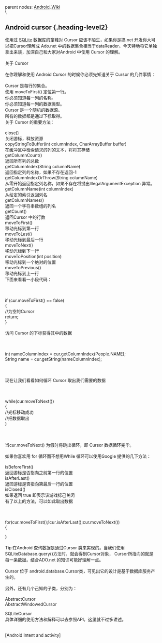 parent nodes: [Android\_Wiki](Android_Wiki.html)\
\

Android cursor {.heading-level2}
--------------

使用过 [SQLite](SQLite.html) 数据库的童鞋对 Cursor
应该不陌生，如果你是搞.net 开发你大可以把Cursor理解成 Ado.net
中的数据集合相当于dataReader。今天特地将它单独拿出来谈，加深自己和大家对Android
中使用 Cursor 的理解。\
 \
 关于 Cursor\
 \
 在你理解和使用 Android Cursor 的时候你必须先知道关于 Cursor
的几件事情：\
 \
 Cursor 是每行的集合。\
 使用 moveToFirst() 定位第一行。\
 你必须知道每一列的名称。\
 你必须知道每一列的数据类型。\
 Cursor 是一个随机的数据源。\
 所有的数据都是通过下标取得。\
 关于 Cursor 的重要方法：\
 \
 close() \
 关闭游标，释放资源\
 copyStringToBuffer(int columnIndex, CharArrayBuffer buffer) \
 在缓冲区中检索请求的列的文本，将将其存储\
 getColumnCount() \
 返回所有列的总数\
 getColumnIndex(String columnName) \
 返回指定列的名称，如果不存在返回-1\
 getColumnIndexOrThrow(String columnName) \
 从零开始返回指定列名称，如果不存在将抛出IllegalArgumentException
异常。\
 getColumnName(int columnIndex) \
 从给定的索引返回列名\
 getColumnNames() \
 返回一个字符串数组的列名\
 getCount() \
 返回Cursor 中的行数\
 moveToFirst() \
 移动光标到第一行\
 moveToLast() \
 移动光标到最后一行\
 moveToNext() \
 移动光标到下一行\
 moveToPosition(int position) \
 移动光标到一个绝对的位置\
 moveToPrevious() \
 移动光标到上一行\
 下面来看看一小段代码：\
 \
 \
 \
 if (cur.moveToFirst() == false)\
 {\
 //为空的Cursor\
 return;\
 } \
 \
 访问 Cursor 的下标获得其中的数据\
 \
 \
 \
 int nameColumnIndex = cur.getColumnIndex(People.NAME);\
 String name = cur.getString(nameColumnIndex); \
 \
 \
 \
 现在让我们看看如何循环 Cursor 取出我们需要的数据\
 \
 \
 \
 while(cur.moveToNext())\
 {\
 //光标移动成功\
 //把数据取出\
 } \
 \
 \
 \
 当cur.moveToNext() 为假时将跳出循环，即 Cursor 数据循环完毕。\
 \
 如果你喜欢用 for 循环而不想用While 循环可以使用Google 提供的几下方法：\
 \
 isBeforeFirst() \
 返回游标是否指向之前第一行的位置\
 isAfterLast() \
 返回游标是否指向第最后一行的位置\
 isClosed() \
 如果返回 true 即表示该游戏标己关闭\
 有了以上的方法，可以如此取出数据\
 \
 \
 \
 for(cur.moveToFirst();!cur.isAfterLast();cur.moveToNext())\
 {

} \
 \
 Tip:在Android 查询数据是通过Cursor 类来实现的。当我们使用
SQLiteDatabase.query()方法时，就会得到Cursor对象，
Cursor所指向的就是每一条数据。结合ADO.net 的知识可能好理解一点。\
 \
 Cursor 位于
android.database.Cursor类，可见出它的设计是基于数据库服务产生的。\
 \
 另外，还有几个己知的子类，分别为：\
 \
 AbstractCursor\
 AbstractWindowedCursor

SQLiteCursor \
 具体详细的使用方法和解释可以去参照API，这里就不过多讲述。\
 \
 \
 [Android Intent and activity]

